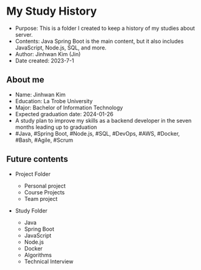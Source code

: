 # My Study History

  * Purpose: This is a folder I created to keep a history of my studies about server.
  * Contents: Java Spring Boot is the main content, but it also includes JavaScript, Node.js, SQL, and more. 
  * Author: Jinhwan Kim (Jin)
  * Date created: 2023-7-1


## About me

 * Name: Jinhwan Kim
 * Education: La Trobe University
 * Major: Bachelor of Information Technology
 * Expected graduation date: 2024-01-26
 * A study plan to improve my skills as a backend developer in the seven months leading up to graduation
 * #Java, #Spring Boot, #Node.js, #SQL, #DevOps, #AWS, #Docker, #Bash, #Agile, #Scrum


## Future contents

  * Project Folder
    - Personal project
    - Course Projects
    - Team project
    
  * Study Folder
    - Java
    - Spring Boot
    - JavaScript
    - Node.js
    - Docker
    - Algorithms
    - Technical Interview
    
